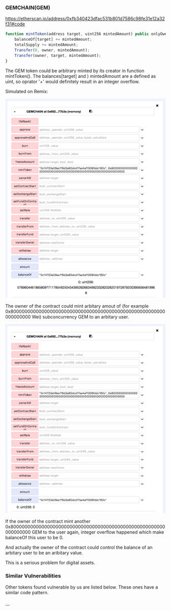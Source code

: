 ### GEMCHAIN(GEM)



https://etherscan.io/address/0xfb340423dfac531b801d7586c98fe31e12a32f31#code



```javascript
function mintToken(address target, uint256 mintedAmount) public onlyOwner {
    balanceOf[target] += mintedAmount;
    totalSupply += mintedAmount;
    Transfer(0, owner, mintedAmount);
	Transfer(owner, target, mintedAmount);
}
```



The GEM token could be arbitrary minted by its creator in function mintToken(). The balances[target] and ) mintedAmount are a defined as uint, so oprator '+' would definitely result in an integer overflow.



Simulated on Remix:

![](./1.png)

The owner of the contract could mint arbitary amout of (for example 0x8000000000000000000000000000000000000000000000000000000000000000 Wei) subconcurrency GEM to an arbitary user.



![](./2.png)



If the owner of the contract mint another 0x8000000000000000000000000000000000000000000000000000000000000000 GEM to the user again,  integer overflow happened which make balanceOf this user to be 0.

And actually the owner of the contract could control the balance of an arbitary user to be an aribitary value. 



This is a serious problem for digital assets.



### Similar Vulnerabilities

Other tokens found vulnerable by us are listed below. These ones have a similar code pattern.

##### ...